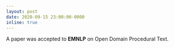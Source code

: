 ```yaml
---
layout: post
date: 2020-09-15 23:00:00-0000
inline: true
---
```


A paper was accepted to **EMNLP** on Open Domain Procedural Text.

